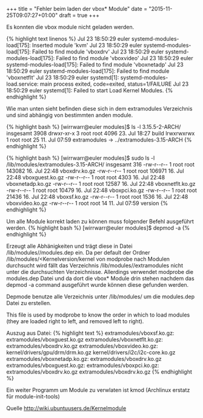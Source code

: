 +++
title = "Fehler beim laden der vbox* Module"
date = "2015-11-25T09:07:27+01:00"
draft = true
+++

Es konnten die vbox module nicht geladen werden.

{% highlight text linenos %}
Jul 23 18:50:29 euler systemd-modules-load[175]: Inserted module 'kvm'
Jul 23 18:50:29 euler systemd-modules-load[175]: Failed to find module 'vboxdrv'
Jul 23 18:50:29 euler systemd-modules-load[175]: Failed to find module 'vboxvideo'
Jul 23 18:50:29 euler systemd-modules-load[175]: Failed to find module 'vboxnetadp'
Jul 23 18:50:29 euler systemd-modules-load[175]: Failed to find module 'vboxnetflt'
Jul 23 18:50:29 euler systemd[1]: systemd-modules-load.service: main process exited, code=exited, status=1/FAILURE
Jul 23 18:50:29 euler systemd[1]: Failed to start Load Kernel Modules.
{% endhighlight %}

Wie man unten sieht befinden diese sich in dem extramodules Verzeichnis und sind abhängig von bestimmten anden module.

{% highlight bash %}
[wirrwarr@euler modules]$ ls -l 3.15.5-2-ARCH/
insgesamt 3908
drwxr-xr-x  3 root root   4096 23. Jul 18:27 build
lrwxrwxrwx  1 root root     25 11. Jul 07:59 extramodules -> ../extramodules-3.15-ARCH
{% endhighlight %}

{% highlight bash %}
[wirrwarr@euler modules]$ sudo ls -l /lib/modules/extramodules-3.15-ARCH/
insgesamt 316
-rw-r--r-- 1 root root 143082 16. Jul 22:48 vboxdrv.ko.gz
-rw-r--r-- 1 root root 106971 16. Jul 22:48 vboxguest.ko.gz
-rw-r--r-- 1 root root   4303 16. Jul 22:48 vboxnetadp.ko.gz
-rw-r--r-- 1 root root  12587 16. Jul 22:48 vboxnetflt.ko.gz
-rw-r--r-- 1 root root  10479 16. Jul 22:48 vboxpci.ko.gz
-rw-r--r-- 1 root root  21436 16. Jul 22:48 vboxsf.ko.gz
-rw-r--r-- 1 root root   1536 16. Jul 22:48 vboxvideo.ko.gz
-rw-r--r-- 1 root root     14 11. Jul 07:59 version
{% endhighlight %}

Um alle Module korrekt laden zu können muss folgender Befehl ausgeführt werden.
{% highlight bash %}
[wirrwarr@euler modules]$ depmod -a 
{% endhighlight %}

Erzeugt alle Abhänigkeiten und trägt diese in Datei /lib/modules/<Kernelversion>/modules.dep ein.
Da per default der Ordner /lib/modules/<Kernelversion/kernel von modprobe nach Modulen durchsucht wird fällt das Verzeichnis /lib/modules/<Kernelversion>/extramodules nicht unter die durchsuchten Verzeichnisse. Allerdings verwendet modprobe die modules.dep Datei und da dort die vbox* Module drin stehen nachdem das depmod -a command ausgeführt wurde können diese gefunden werden.

Depmode benutze alle Verzeichnis unter /lib/modules/<Kernelversion> um die modules.dep Datei zu erstellen.

This file is used by modprobe to know the order in which to load modules (they are loaded right to left, and removed left to right).

Auszug aus Datei:
{% highlight text %}
extramodules/vboxsf.ko.gz: extramodules/vboxguest.ko.gz
extramodules/vboxnetflt.ko.gz: extramodules/vboxdrv.ko.gz
extramodules/vboxvideo.ko.gz: kernel/drivers/gpu/drm/drm.ko.gz kernel/drivers/i2c/i2c-core.ko.gz
extramodules/vboxnetadp.ko.gz: extramodules/vboxdrv.ko.gz
extramodules/vboxguest.ko.gz:
extramodules/vboxpci.ko.gz: extramodules/vboxdrv.ko.gz
extramodules/vboxdrv.ko.gz
{% endhighlight %}

Ein weiter Programm um Module zu verwlaten ist kmod (Archlinux erstatz für module-init-tools)

Quelle
http://wiki.ubuntuusers.de/Kernelmodule
